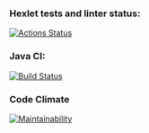 ### Hexlet tests and linter status:
[![Actions Status](https://github.com/vladsmelianets/java-project-lvl1/workflows/hexlet-check/badge.svg)](https://github.com/vladsmelianets/java-project-lvl1/actions)

### Java CI:
[![Build Status](https://github.com/vladsmelianets/java-project-lvl1/workflows/java-ci/badge.svg)](https://github.com/vladsmelianets/java-project-lvl1/actions/workflows/java-ci.yml)

### Code Climate
[![Maintainability](https://api.codeclimate.com/v1/badges/a99a88d28ad37a79dbf6/maintainability)](https://codeclimate.com/github/vladsmelianets/java-project-lvl1)